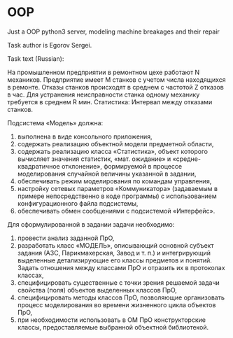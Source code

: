 # OOP
Just a OOP python3 server, modeling machine breakages and their repair

Task author is Egorov Sergei.

Task text (Russian):

На промышленном предприятии в ремонтном цехе работают N механиков. Предприятие имеет M станков с учетом числа находящихся в ремонте. Отказы станков происходят в среднем с частотой Z отказов в час. Для устранения неисправности станка одному механику требуется в среднем R мин. 
Статистика: Интервал между отказами станков. 

Подсистема «Модель» должна: 

1. выполнена в виде консольного приложения, 
2. содержать реализацию объектной модели предметной области, 
3. содержать реализацию класса «Статистика», объект которого вычисляет значения статистик, «мат. ожидание» и «средне-квадратичное отклонение», формируемой в процессе моделирования случайной величины указанной в задании, 
4. обеспечивать режим моделирования по командам управления, 
5. настройку сетевых параметров «Коммуникатора» (задаваемым в примере непосредственно в коде программы) с использованием конфигурационного файла подсистемы, 
6. обеспечивать обмен сообщениями с подсистемой «Интерфейс».

Для сформулированной в задании задачи необходимо: 

1. провести анализ заданной ПрО, 
2. разработать класс «МОДЕЛЬ», описывающий основной субъект задания (АЗС, Парикмахерская, Завод и т. п.) и интегрирующий выделенные детализирующие его классы предметов и понятий. Задать отношения между классами ПрО и отразить их в протоколах классах, 
3. специфицировать существенные с точки зрения решаемой задачи свойства (поля) объектов выделенных классов ПрО, 
4. специфицировать методы классов ПрО, позволяющие организовать процесс моделирования во времени жизненного цикла объектов ПрО, 
5. при необходимости использовать в ОМ ПрО конструкторские классы, предоставляемые выбранной объектной библиотекой.
